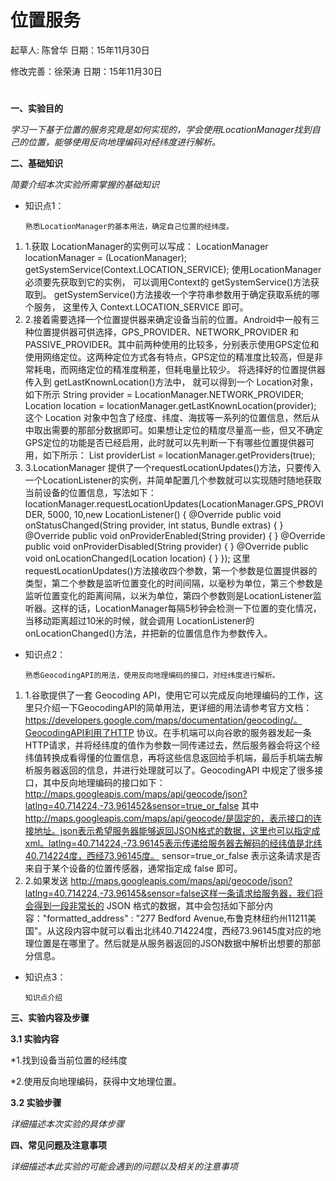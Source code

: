 # 位置服务

起草人: 陈曾华   日期：15年11月30日

修改完善：徐荣涛   日期：15年11月30日

# 

**一、实验目的**

*学习一下基于位置的服务究竟是如何实现的，学会使用LocationManager找到自己的位置，能够使用反向地理编码对经纬度进行解析。*

**二、基础知识**

*简要介绍本次实验所需掌握的基础知识*
   
* 知识点1：

      熟悉LocationManager的基本用法，确定自己位置的经纬度。
      
1. 1.获取 LocationManager的实例可以写成：
LocationManager locationManager = (LocationManager);
getSystemService(Context.LOCATION_SERVICE);
使用LocationManager必须要先获取到它的实例， 可以调用Context的 getSystemService()方法获取到。 getSystemService()方法接收一个字符串参数用于确定获取系统的哪个服务， 这里传入 Context.LOCATION_SERVICE 即可。
2. 2.接着需要选择一个位置提供器来确定设备当前的位置。Android中一般有三种位置提供器可供选择，GPS_PROVIDER、NETWORK_PROVIDER 和 PASSIVE_PROVIDER。其中前两种使用的比较多，分别表示使用GPS定位和使用网络定位。这两种定位方式各有特点，GPS定位的精准度比较高，但是非常耗电，而网络定位的精准度稍差，但耗电量比较少。
将选择好的位置提供器传入到 getLastKnownLocation()方法中， 就可以得到一个 Location对象，如下所示
String provider = LocationManager.NETWORK_PROVIDER;
Location location = locationManager.getLastKnownLocation(provider);
这个 Location 对象中包含了经度、纬度、海拔等一系列的位置信息，然后从中取出需要的那部分数据即可。如果想让定位的精度尽量高一些，但又不确定GPS定位的功能是否已经启用，此时就可以先判断一下有哪些位置提供器可用，如下所示：
List<String> providerList = locationManager.getProviders(true);
3. 3.LocationManager 提供了一个requestLocationUpdates()方法，只要传入一个LocationListener的实例，并简单配置几个参数就可以实现随时随地获取当前设备的位置信息，写法如下：
    locationManager.requestLocationUpdates(LocationManager.GPS_PROVIDER, 5000, 10,new LocationListener() {
        @Override
         public void onStatusChanged(String provider, int status, Bundle extras) {
         }
        @Override
        public void onProviderEnabled(String provider) {
        }
        @Override
        public void onProviderDisabled(String provider) {
        }
        @Override
        public void onLocationChanged(Location location) {
        }
    });
这里 requestLocationUpdates()方法接收四个参数，第一个参数是位置提供器的类型，第二个参数是监听位置变化的时间间隔，以毫秒为单位，第三个参数是监听位置变化的距离间隔，以米为单位，第四个参数则是LocationListener监听器。这样的话，LocationManager每隔5秒钟会检测一下位置的变化情况，当移动距离超过10米的时候，就会调用 LocationListener的 onLocationChanged()方法，并把新的位置信息作为参数传入。


* 知识点2：

      熟悉GeocodingAPI的用法，使用反向地理编码的接口，对经纬度进行解析。
1. 1.谷歌提供了一套 Geocoding API，使用它可以完成反向地理编码的工作，这里只介绍一下GeocodingAPI的简单用法，更详细的用法请参考官方文档： https://developers.google.com/maps/documentation/geocoding/。GeocodingAPI利用了HTTP 协议。在手机端可以向谷歌的服务器发起一条HTTP请求，并将经纬度的值作为参数一同传递过去，然后服务器会将这个经纬值转换成看得懂的位置信息，再将这些信息返回给手机端，最后手机端去解析服务器返回的信息，并进行处理就可以了。GeocodingAPI 中规定了很多接口，其中反向地理编码的接口如下：
http://maps.googleapis.com/maps/api/geocode/json?latlng=40.714224,-73.961452&sensor=true_or_false
其中 http://maps.googleapis.com/maps/api/geocode/是固定的，表示接口的连接地址。json表示希望服务器能够返回JSON格式的数据，这里也可以指定成xml。latlng=40.714224,-73.96145表示传递给服务器去解码的经纬值是北纬40.714224度，西经73.96145度。 sensor=true_or_false 表示这条请求是否来自于某个设备的位置传感器，通常指定成 false 即可。
2. 2.如果发送 http://maps.googleapis.com/maps/api/geocode/json?latlng=40.714224,-73.96145&sensor=false这样一条请求给服务器，我们将会得到一段非常长的 JSON 格式的数据，其中会包括如下部分内容："formatted_address" : "277 Bedford Avenue,布鲁克林纽约州11211美国"。从这段内容中就可以看出北纬40.714224度，西经73.96145度对应的地理位置是在哪里了。然后就是从服务器返回的JSON数据中解析出想要的那部分信息。


* 知识点3：

      知识点介绍
**三、实验内容及步骤**

**3.1 实验内容**

*1.找到设备当前位置的经纬度

*2.使用反向地理编码，获得中文地理位置。

**3.2 实验步骤**

*详细描述本次实验的具体步骤*



**四、常见问题及注意事项**

*详细描述本此实验的可能会遇到的问题以及相关的注意事项*






